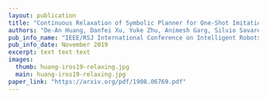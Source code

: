 ```yaml
---
layout: publication
title: "Continuous Relaxation of Symbolic Planner for One-Shot Imitation Learning"
authors: "De-An Huang, Danfei Xu, Yuke Zhu, Animesh Garg, Silvio Savarese, Li Fei-Fei, Juan Carlos Niebles"
pub_info_name: "IEEE/RSJ International Conference on Intelligent Robots and Systems (IROS)"
pub_info_date: November 2019
excerpt: text text text
images:
  thumb: huang-iros19-relaxing.jpg
  main: huang-iros19-relaxing.jpg
paper_link: "https://arxiv.org/pdf/1908.06769.pdf"
---
```


